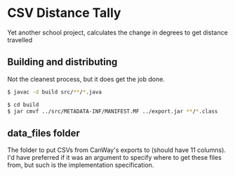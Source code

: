 # CSV Distance Tally

Yet another school project, calculates the change in degrees to get distance travelled

## Building and distributing

Not the cleanest process, but it does get the job done.

```sh
$ javac -d build src/**/*.java
```

```sh
$ cd build
$ jar cmvf ../src/METADATA-INF/MANIFEST.MF ../export.jar **/*.class
```

## data_files folder

The folder to put CSVs from CanWay's exports to (should have 11 columns).  
I'd have preferred if it was an argument to specify where to get these files from, but such is the implementation specification.
